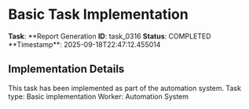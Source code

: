# Basic Task Implementation

**Task**: **Report Generation
**ID**: task_0316
**Status**: COMPLETED
**Timestamp\*\*: 2025-09-18T22:47:12.455014

## Implementation Details

This task has been implemented as part of the automation system.
Task type: Basic implementation
Worker: Automation System
